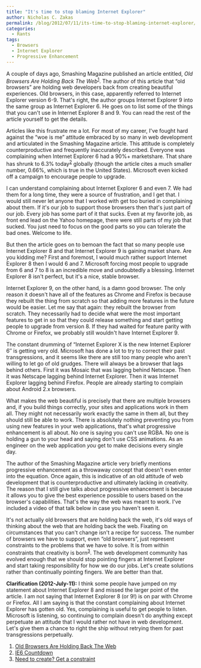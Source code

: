 ```yaml
---
title: "It's time to stop blaming Internet Explorer"
author: Nicholas C. Zakas
permalink: /blog/2012/07/11/its-time-to-stop-blaming-internet-explorer/
categories:
  - Rants
tags:
  - Browsers
  - Internet Explorer
  - Progressive Enhancement
---
```

A couple of days ago, Smashing Magazine published an article entitled, <cite>Old Browsers Are Holding Back The Web</cite><sup>[1]</sup>. The author of this article that &#8220;old browsers&#8221; are holding web developers back from creating beautiful experiences. Old browsers, in this case, apparently referred to Internet Explorer version 6-9. That's right, the author groups Internet Explorer 9 into the same group as Internet Explorer 6. He goes on to list some of the things that you can't use in Internet Explorer 8 and 9. You can read the rest of the article yourself to get the details.

Articles like this frustrate me a lot. For most of my career, I've fought hard against the &#8220;woe is me&#8221; attitude embraced by so many in web development and articulated in the Smashing Magazine article. This attitude is completely counterproductive and frequently inaccurately described. Everyone was complaining when Internet Explorer 6 had a 90%+ marketshare. That share has shrunk to 6.3% today<sup>[2]</sup> globally (though the article cites a much smaller number, 0.66%, which is true in the United States). Microsoft even kicked off a campaign to encourage people to upgrade.

I can understand complaining about Internet Explorer 6 and even 7. We had them for a long time, they were a source of frustration, and I get that. I would still never let anyone that I worked with get too buried in complaining about them. If it's our job to support those browsers then that's just part of our job. Every job has some part of it that sucks. Even at my favorite job, as front end lead on the Yahoo homepage, there were still parts of my job that sucked. You just need to focus on the good parts so you can tolerate the bad ones. Welcome to life.

But then the article goes on to bemoan the fact that so many people use Internet Explorer 8 and that Internet Explorer 9 is gaining market share. Are you kidding me? First and foremost, I would much rather support Internet Explorer 8 then I would 6 and 7. Microsoft forcing most people to upgrade from 6 and 7 to 8 is an incredible move and undoubtedly a blessing. Internet Explorer 8 isn't perfect, but it's a nice, stable browser.

Internet Explorer 9, on the other hand, is a damn good browser. The only reason it doesn't have all of the features as Chrome and Firefox is because they rebuilt the thing from scratch so that adding more features in the future would be easier. Let me say that again: they rebuilt the browser from scratch. They necessarily had to decide what were the most important features to get in so that they could release something and start getting people to upgrade from version 8. If they had waited for feature parity with Chrome or Firefox, we probably still wouldn't have Internet Explorer 9.

The constant drumming of &#8220;Internet Explorer X is the new Internet Explorer 6&#8243; is getting very old. Microsoft has done a lot to try to correct their past transgressions, and it seems like there are still too many people who aren't willing to let go of old grudges. There will always be a browser that lags behind others. First it was Mosaic that was lagging behind Netscape. Then it was Netscape lagging behind Internet Explorer. Then it was Internet Explorer lagging behind Firefox. People are already starting to complain about Android 2.x browsers.

What makes the web beautiful is precisely that there are multiple browsers and, if you build things correctly, your sites and applications work in them all. They might not necessarily work exactly the same in them all, but they should still be able to work. There is absolutely nothing preventing you from using new features in your web applications, that's what progressive enhancement is all about. No one is saying you can't use RGBA. No one is holding a gun to your head and saying don't use CSS animations. As an engineer on the web application *you* get to make decisions every single day. 

The author of the Smashing Magazine article very briefly mentions progressive enhancement as a throwaway concept that doesn't even enter into the equation. Once again, this is indicative of an old attitude of web development that is counterproductive and ultimately lacking in creativity. The reason that I still give talks about progressive enhancement is because it allows you to give the best experience possible to users based on the browser's capabilities. That's the way the web was meant to work. I've included a video of that talk below in case you haven't seen it.



It's not actually old browsers that are holding back the web, it's old ways of thinking about the web that are holding back the web. Fixating on circumstances that you can't change isn't a recipe for success. The number of browsers we have to support, even &#8220;old browsers&#8221;, just represent constraints to the problems that we have to solve. It is from within constraints that creativity is born<sup>[3]</sup>. The web development community has evolved enough that we should stop pointing fingers at Internet Explorer and start taking responsibility for how we do our jobs. Let's create solutions rather than continually pointing fingers. We are better than that. 

**Clarification (2012-July-11):** I think some people have jumped on my statement about Internet Explorer 8 and missed the larger point of the article. I am not saying that Internet Explorer 8 (or 9!) is on par with Chrome or Firefox. All I am saying is that the constant complaining about Internet Explorer has gotten old. Yes, complaining is useful to get people to listen. Microsoft is listening, so continuing to complain doesn't do anything except perpetuate an attitude that I would rather not have in web development. Let's give them a chance to right the ship without retrying them for past transgressions perpetually.


  1. [Old Browsers Are Holding Back The Web][1]
  2. [IE6 Countdown][2]
  3. [Need to create? Get a constraint][3]

 [1]: http://www.smashingmagazine.com/2012/07/09/old-browsers-are-holding-back-the-web/
 [2]: http://www.ie6countdown.com/
 [3]: http://www.wired.com/wiredscience/2011/11/need-to-create-get-a-constraint/
